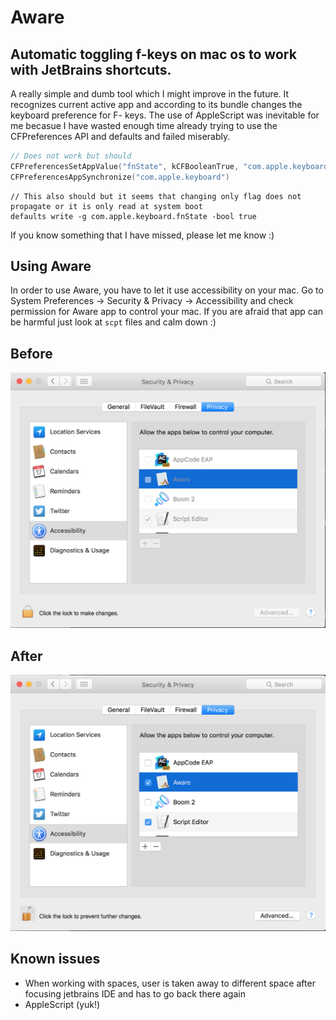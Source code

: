 # Aware
## Automatic toggling f-keys on mac os to work with JetBrains shortcuts. 

A really simple and dumb tool which I might improve in the future. It recognizes current active app and according to its bundle changes the keyboard preference for F- keys. The use of AppleScript was inevitable for me becasue I have wasted enough time already trying to use the CFPreferences API and defaults and failed miserably. 
``` Swift
// Does not work but should
CFPreferencesSetAppValue("fnState", kCFBooleanTrue, "com.apple.keyboard")
CFPreferencesAppSynchronize("com.apple.keyboard")
```

```
// This also should but it seems that changing only flag does not propagate or it is only read at system boot
defaults write -g com.apple.keyboard.fnState -bool true
```

If you know something that I have missed, please let me know :)

## Using Aware
In order to use Aware, you have to let it use accessibility on your mac. 
Go to System Preferences -> Security & Privacy -> Accessibility and check permission for Aware app to control your mac.
If you are afraid that app can be harmful just look at ``` scpt ``` files and calm down :)

## Before
![alt text](https://github.com/ninjazoete/Aware/blob/master/Docs/Before.png)
## After
![alt text](https://github.com/ninjazoete/Aware/blob/master/Docs/After.png)

## Known issues
- When working with spaces, user is taken away to different space after focusing jetbrains IDE and has to go back there again
- AppleScript (yuk!)
